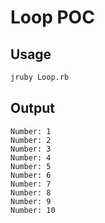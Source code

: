 # Loop POC

## Usage

```bash
jruby Loop.rb
```

## Output
```
Number: 1
Number: 2
Number: 3
Number: 4
Number: 5
Number: 6
Number: 7
Number: 8
Number: 9
Number: 10
```